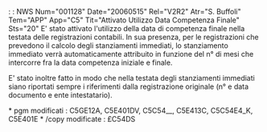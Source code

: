  :  : NWS Num="001128" Date="20060515" Rel="V2R2" Atr="S. Buffoli" Tem="APP" App="C5" Tit="Attivato Utilizzo Data Competenza Finale" Sts="20"
E' stato attivato l'utilizzo della data di competenza finale nella testata delle registrazioni contabili. In sua presenza, per le registrazioni che prevedono il calcolo degli stanziamenti immediati, lo stanziamento immediato verrà automaticamente attribuito in funzione del n° di mesi che intercorre fra la data competenza iniziale e finale.

E' stato inoltre fatto in modo che nella testata degli stanziamenti immediati siano riportati sempre i riferimenti dalla registrazione originale (n° e data documento e ente intestatario).

\* pgm modificati :  C5GE12A, C5E401DV, C5C54__, C5E413C, C5C54E4_K, C5E401E \* /copy modificate :  £C54DS

